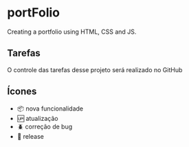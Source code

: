 # portFolio

Creating a portfolio using HTML, CSS and JS.

## Tarefas

O controle das tarefas desse projeto será realizado no GitHub


## Ícones

- :package: nova funcionalidade
- :up: atualização
- :beetle: correção de bug
- :checkered_flag: release